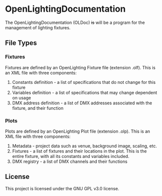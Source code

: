 # OpenLightingDocumentation

The OpenLightingDocumentation (OLDoc) ~~is~~ will be a program for the management of lighting fixtures.

## File Types

### Fixtures

Fixtures are defined by an OpenLighting Fixture file (extension .olf). This is an XML file with three components:
1. Constants definition - a list of specifications that do not change for this fixture
2. Variables definition - a list of specifications that may change dependent on usage
3. DMX address definition - a list of DMX addresses associated with the fixture, and their function

### Plots

Plots are defined by an OpenLighting Plot file (extension .olp). This is an XML file with three components:
1. Metadata - project data such as venue, background image, scaling, etc.
2. Fixtures - a list of fixtures and their locations in the plot. This is the entire fixture, with all its constants and variables included.
3. DMX registry - a list of DMX channels and their functions

## License

This project is licensed under the GNU GPL v3.0 license.
